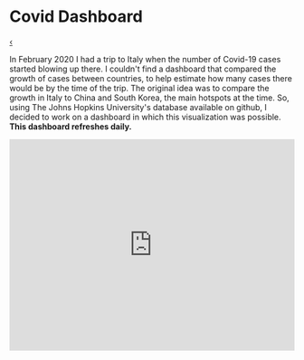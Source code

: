 <head>
<style>

.button {
  font-family : inherit;
  border: none;
  color: white;
  padding: 8px 16px;
  text-align: center;
  display: inline-block;
  transition-duration: 0.4s;
  cursor: pointer;
}

.button {
  background-color: #f2f2f2; 
  color: black; 
  border: 2px solid black;
}

.button:hover {
  background-color: #666666;
  color: white;
}


.previous {
  background-color: #f2f2f2;
  color: black;
  border: 0.5px solid black;

}

.round {
  border-radius: 50%;
}
</style>
</head>



# Covid Dashboard

<a href="./" class="button previous round">&#8249;</a>

In February 2020 I had a trip to Italy when the number of Covid-19 cases started blowing up there. I couldn't find a dashboard that compared the growth of cases between countries, to help estimate how many cases there would be by the time of the trip. The original idea was to compare the growth in Italy to China and South Korea, the main hotspots at the time. So, using The Johns Hopkins University's database available on github, I decided to work on a dashboard in which this visualization was possible. __This dashboard refreshes daily.__

<iframe width="100%" height="373.5" src="https://app.powerbi.com/view?r=eyJrIjoiYzNlMWM3M2MtNTNkYy00ZjJjLWFlZGEtNDQxZjJmMTVjOTIxIiwidCI6ImY2YjZkZDViLWYwMmYtNDQxYS05OWEwLTE2MmFjNTA2MGJkMiIsImMiOjZ9&pageName=ReportSection" frameborder="0" allowFullScreen="true"></iframe>
